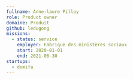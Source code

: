 ```yaml
---
fullname: Anne-laure Pilloy
role: Product owner
domaine: Produit
github: ledugong
missions:
  - status: service
    employer: Fabrique des ministères sociaux
    start: 2020-01-01
    end: 2021-06-30
startups:
  - domifa
---
```

